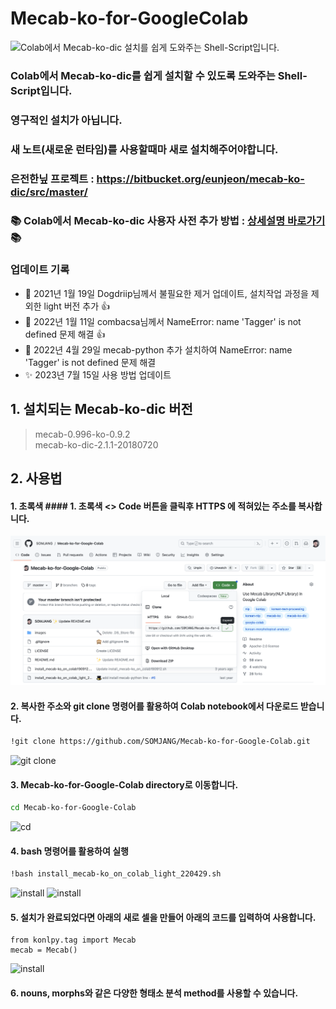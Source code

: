 # Mecab-ko-for-GoogleColab

![Colab에서 Mecab-ko-dic 설치를 쉽게 도와주는 Shell-Script입니다.](/images/intro.png "Optional title")

### Colab에서 Mecab-ko-dic를 쉽게 설치할 수 있도록 도와주는 Shell-Script입니다.
### 영구적인 설치가 아닙니다.
### 새 노트(새로운 런타임)를 사용할때마 새로 설치해주어야합니다.

### 은전한닢 프로젝트 : https://bitbucket.org/eunjeon/mecab-ko-dic/src/master/

### 📚 Colab에서 Mecab-ko-dic 사용자 사전 추가 방법 : [상세설명 바로가기](https://somjang.tistory.com/entry/Google-Colab%EC%97%90%EC%84%9C-mecab-ko-dic-%EC%82%AC%EC%9A%A9%EC%9E%90-%EC%82%AC%EC%A0%84-%EC%B6%94%EA%B0%80%ED%95%98%EA%B8%B0-2023%EB%85%84-%EC%97%85%EB%8D%B0%EC%9D%B4%ED%8A%B8-%EB%B2%84%EC%A0%84) 📚 

### 업데이트 기록
- 👏 2021년 1월 19일 Dogdriip님께서 불필요한 제거 업데이트, 설치작업 과정을 제외한 light 버전 추가 👍
- 🐛 2022년 1월 11일 combacsa님께서 NameError: name 'Tagger' is not defined 문제 해결 👍
- 🎩 2022년 4월 29일 mecab-python 추가 설치하여 NameError: name 'Tagger' is not defined 문제 해결
- ✨ 2023년 7월 15일 사용 방법 업데이트

## 1. 설치되는 Mecab-ko-dic 버전
> mecab-0.996-ko-0.9.2<br>
> mecab-ko-dic-2.1.1-20180720

## 2. 사용법
#### 1. 초록색 #### 1. 초록색 <> Code 버튼을 클릭후 HTTPS 에 적혀있는 주소를 복사합니다.
![git clone](/images/copyurl-new.png "Optional title")


#### 2. 복사한 주소와 git clone 명령어를 활용하여 Colab notebook에서 다운로드 받습니다.
```Bash
!git clone https://github.com/SOMJANG/Mecab-ko-for-Google-Colab.git
```
![git clone](/images/gitclone.png "Optional title")


#### 3. Mecab-ko-for-Google-Colab  directory로 이동합니다.
```Bash
cd Mecab-ko-for-Google-Colab
```
![cd](/images/cd.png "Optional title")


#### 4. bash 명령어를 활용하여 실행
```Bash
!bash install_mecab-ko_on_colab_light_220429.sh
```
![install](/images/install_1.png "Optional title")
![install](/images/install_2.png "Optional title")


#### 5. 설치가 완료되었다면 아래의 새로 셀을 만들어 아래의 코드를 입력하여 사용합니다.
```
from konlpy.tag import Mecab
mecab = Mecab()
```
![install](/images/last.png "Optional title")

#### 6. nouns, morphs와 같은 다양한 형태소 분석 method를 사용할 수 있습니다.



